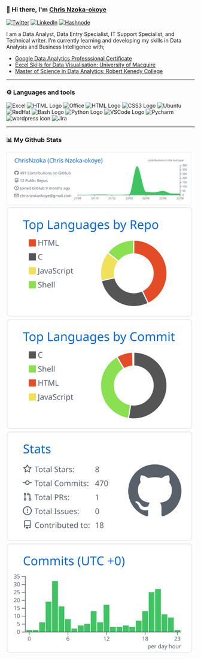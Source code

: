 ### 👋 Hi there, I'm [Chris Nzoka-okoye](https://linkedin.com/in/chris-nzoka-okoye)

<a href="https://twitter.com/chrisnzoka" target="_blank"><img alt="Twitter" src="https://img.shields.io/badge/twitter-%231DA1F2.svg?&style=flat&logo=twitter&logoColor=white" /></a>
<a href="https://www.linkedin.com/in/chris-nzoka-okoye/" target="_blank"><img alt="LinkedIn" src="https://img.shields.io/badge/linkedin-%230077B5.svg?&style=flat&logo=linkedin&logoColor=white" /></a>
<a href="https://chrisnzoka.hashnode.dev" target="_blank"><img alt="Hashnode" src="https://img.shields.io/badge/hashnode-%232962FF.svg?&style=flat&logo=hashnode&logoColor=white" /></a>
<br/>

I am a Data Analyst, Data Entry Specialist, IT Support Specialist, and Technical writer.
I’m currently learning and developing my skills in Data Analysis and Business Intelligence with;

- [Google Data Analytics Professsional Certificate](https://www.coursera.org/professional-certificates/devops-and-software-engineering)
- [Excel Skills for Data Visualisation: University of Macquire](https://www.coursera.org/specializations/excel-data-analytics-visualization)
- [Master of Science in Data Analytics: Robert Kenedy College](https://www.rkc.swiss/online-msc-data-analytics)

---

### ⚙ ️Languages and tools

<!-- For more icons please follow  https://github.com/MikeCodesDotNET/ColoredBadges -->
<p>
<img src="https://cdn.worldvectorlogo.com/logos/excel-4.svg" alt="Excel" width="50" height="50"/> <!--<img src="https://cdn.worldvectorlogo.com/logos/tableau-logo.svg" alt="Tableau" width="50" height="50"/>--> <img src="https://www.svgrepo.com/show/255832/sql.svg" alt="HTML Logo" width="50" height="50"/> <img src="https://cdn.worldvectorlogo.com/logos/microsoft-office-2013.svg" alt="Office" width="50" height="50"/> <!--<img src="https://cdn.worldvectorlogo.com/logos/r-lang.svg" alt="R-Lang" width="50" height="50"/> <img src="https://cdn.worldvectorlogo.com/logos/postgresql.svg" alt="SQL" width="50" height="50"/>--> <img src="https://www.svgrepo.com/show/303205/html-5-logo.svg" alt="HTML Logo" width="50" height="50"/> <img src="https://www.svgrepo.com/show/303263/css3-logo.svg" alt="CSS3 Logo" width="50" height="50"/> <img src="https://cdn.worldvectorlogo.com/logos/ubuntu-2.svg" alt="Ubuntu" width="50" height="50"/> <img src="https://cdn.worldvectorlogo.com/logos/red-hat-1.svg" alt="RedHat" width="50" height="50"/> <img src="https://cdn.worldvectorlogo.com/logos/bash-1.svg" alt="Bash Logo" width="50" height="50"/> <img src="https://cdn.worldvectorlogo.com/logos/python-5.svg" alt="Python Logo" width="50" height="50"/> <!--<img src="https://cdn.worldvectorlogo.com/logos/power-bi-1.svg" alt="Excel" width="50" height="50"/>--> <img src="https://cdn.worldvectorlogo.com/logos/visual-studio-code-1.svg" alt="VSCode Logo" width="50" height="50"/> <img src="https://www.svgrepo.com/show/354237/pycharm.svg" alt="Pycharm" width="50" height="50"/> <img src="https://cdn.worldvectorlogo.com/logos/wordpress-icon.svg" alt="wordpress icon" width="50" height="50"/> <img src="https://cdn.worldvectorlogo.com/logos/jira-3.svg" alt="Jira" width="50" height="50"/>
<!-- 
-------------------------------------- UNCOMMENT AS I LEARN ----------------------------------------
<img src="https://cdn.worldvectorlogo.com/logos/terraform-enterprise.svg" alt="Terraform Logo" width="50" height="50"/> <img src="https://cdn.worldvectorlogo.com/logos/docker.svg" alt="Docker Logo" width="50" height="50"/> <img src="https://cdn.worldvectorlogo.com/logos/heroku-1.svg" alt="Heroku logo" width="50" height="50"/> <img src="https://cdn.worldvectorlogo.com/logos/jenkins-1.svg" alt="Jenkins Logo" width="50" height="50"/> <img src="https://cdn.worldvectorlogo.com/logos/django.svg" alt="Django Logo" width="50" height="50"/> <img src="https://cdn.worldvectorlogo.com/logos/docker.svg" alt="Docker Logo" width="50" height="50"/>
<img src="https://cdn.worldvectorlogo.com/logos/red-hat-1.svg" alt="RedHat" width="50" height="50"/>
<img src="" alt="" width="50" height="50"/>
 -->
</p>

---

<!-- ### 📕 Latest Blog Posts -->

<!-- To get your github stats to look like mine,
visit- https://github.com/vn7n24fzkq/github-profile-summary-cards
and follow the guide -->
<!-- BLOG-POST-LIST:START -->

<!-- - [Linux commands for checking how much space is left on a disk](https://chrisnzoka.hashnode.dev/linux-commands-for-checking-how-much-space-is-left-on-a-disk) -->
<!-- - [Linux File Permissions](https://chrisnzoka.hashnode.dev/linux-file-permissions) -->
<!-- - [Operating Systems: The Key Knowledge of the Power User](https://chrisnzoka.hashnode.dev/operating-systems-components-functions-boot-process) -->
<!-- - [How to Dual Boot Linux on Windows 10](https://chrisnzoka.hashnode.dev/how-to-install-boot-linux-on-windows-10) -->
<!-- - [How to fix read only USB drive in Ubuntu](https://chrisnzoka.medium.com/how-to-fix-read-only-usb-drive-in-ubuntu-84766a854751) -->
<!-- - ▶️ [more blog posts...](https://chrisnzoka.hashnode.dev) -->
  <!-- BLOG-POST-LIST:END -->

<!-- --- -->

### 📊 My Github Stats

[![](https://raw.githubusercontent.com/ChrisNzoka/ChrisNzoka/main/profile-summary-card-output/github/0-profile-details.svg)](https://github.com/vn7n24fzkq/github-profile-summary-cards)
[![](https://raw.githubusercontent.com/ChrisNzoka/ChrisNzoka/main/profile-summary-card-output/github/1-repos-per-language.svg)](https://github.com/vn7n24fzkq/github-profile-summary-cards) [![](https://raw.githubusercontent.com/ChrisNzoka/ChrisNzoka/main/profile-summary-card-output/github/2-most-commit-language.svg)](https://github.com/vn7n24fzkq/github-profile-summary-cards)
[![](https://raw.githubusercontent.com/ChrisNzoka/ChrisNzoka/main/profile-summary-card-output/github/3-stats.svg)](https://github.com/vn7n24fzkq/github-profile-summary-cards) [![](https://raw.githubusercontent.com/ChrisNzoka/ChrisNzoka/main/profile-summary-card-output/github/4-productive-time.svg)](https://github.com/vn7n24fzkq/github-profile-summary-cards)

<!-- --- -->

<!-- ### ✨ My Recent Project and Activity -->

<!-- - Developed a [personal portfolio](https://myprofile.chrisnzoka-okoy.repl.co) on Replit -->
<!-- - Completed the [Google IT Support professional Certificate](https://www.coursera.org/account/accomplishments/professional-cert/LBPB93VBA5FP) -->
<!-- - Completed [Technical Writing: Moscow Institute of Physics and Technology](https://www.coursera.org/account/accomplishments/verify/DJDLDXKMT6L7) -->
<!--END_SECTION:activity-->

<!-- --- -->

<!-- ### 📕 Current Reads -->

<!-- Start Books -->

<!-- - [SQL and Relational Theory\_ How to Write Accurate SQL Code, 2nd Edition]() -->
<!-- - [The Phoenix Project \_ A Novel about IT, DevOps, and Helping Your Business Win](<./Books_and_Documents/The%20Phoenix%20Project%20_%20A%20Novel%20about%20IT%2C%20DevOps%2C%20and%20Helping%20Your%20Business%20Win%20(%20PDFDrive%20).pdf>) -->
<!-- - [The_Linux_Command_Line_by_William_Shotts](./Books_and_Documents/The_Linux_Command_Line_by_William_Shotts.pdf) -->
<!-- - [The Feynman Technique\_ The Best Way to Learn Anything - Farnam Street](./Books_and_Documents/The%20Feynman%20Technique_%20The%20Best%20Way%20to%20Learn%20Anything%20-%20Farnam%20Street.pdf) -->
<!-- End Books -->

<!--
<div align="center">
<p>
  <img alt="Docker" src="https://img.shields.io/badge/-Docker-46a2f1?style=flat-square&logo=docker&logoColor=white" />
  <img alt="github actions" src="https://img.shields.io/badge/-Github_Actions-2088FF?style=flat-square&logo=github-actions&logoColor=white" />
  <img alt="Google Cloud Platform" src="https://img.shields.io/badge/-Google_Cloud_Platform-1a73e8?style=flat-square&logo=google-cloud&logoColor=white" />
  <img alt="Heroku" src="https://img.shields.io/badge/-Heroku-430098?style=flat-square&logo=heroku&logoColor=white" />
  <img alt="git" src="https://img.shields.io/badge/-Git-F05032?style=flat-square&logo=git&logoColor=white" />
  <img alt="html5" src="https://img.shields.io/badge/-HTML5-E34F26?style=flat-square&logo=html5&logoColor=white" />
  <img alt="Brave browser" src="https://img.shields.io/badge/-Brave_Browser-FB542B?style=flat-square&logo=brave&logoColor=white" />
  <img alt="Prettier" src="https://img.shields.io/badge/-Prettier-F7B93E?style=flat-square&logo=prettier&logoColor=white" />
  <img alt="Nodejs" src="https://img.shields.io/badge/-Nodejs-43853d?style=flat-square&logo=Node.js&logoColor=white" />
</p>
-->
<!--
<div align="center">
<a href="https://github.com/anuraghazra/github-readme-stats">
  <img height="180px" align="center" src="https://github-readme-stats.vercel.app/api?username=ChrisNzoka&show_icons=true&theme=jolly&layout=compact" />
</a>
<a href="https://github.com/anuraghazra/convoychat">
  <img height="180px" align="center" src="https://github-readme-stats.vercel.app/api/top-langs/?username=ChrisNzoka&langs_count=8&theme=jolly&layout=compact" />
</a>
</div>

Here are some ideas to get you started:

- 🔭 I’m currently working on ...
- 👯 I’m looking to collaborate on ...
- 🤔 I’m looking for help with ...
- 💬 Ask me about ...
- 📫 How to reach me: ...
- 😄 Pronouns: ...
- ⚡ Fun fact: ...
  -->
